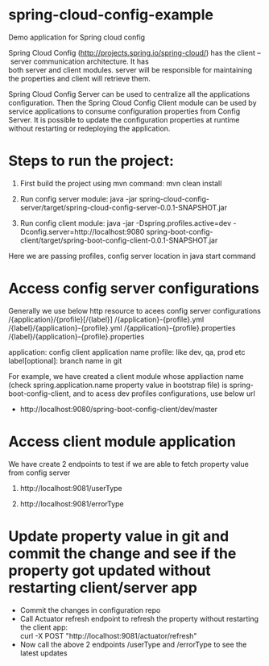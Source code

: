 # spring-cloud-config-example
Demo application for Spring cloud config 

Spring Cloud Config (http://projects.spring.io/spring-cloud/) has the client – server communication architecture. It has both server and client modules. server will be responsible for maintaining the properties and client will retrieve them.

Spring Cloud Config Server can be used to centralize all the applications configuration. Then the Spring Cloud Config Client module can be used by service applications to consume configuration properties from Config Server. It is possible to update the configuration properties at runtime without restarting or redeploying the application.

# Steps to run the project:
1. First build the project using mvn command: 
   mvn clean install
2. Run config server module: 
java -jar spring-cloud-config-server/target/spring-cloud-config-server-0.0.1-SNAPSHOT.jar

3. Run config client module: 
java -jar -Dspring.profiles.active=dev -Dconfig.server=http://localhost:9080 spring-boot-config-client/target/spring-boot-config-client-0.0.1-SNAPSHOT.jar

Here we are passing profiles, config server location in java start command

# Access config server configurations
Generally we use below http resource to acees config server configurations
/{application}/{profile}[/{label}]
/{application}-{profile}.yml
/{label}/{application}-{profile}.yml
/{application}-{profile}.properties
/{label}/{application}-{profile}.properties

application: config client application name
profile: like dev, qa, prod etc
label[optional]: branch name in git

For example, we have created a client module whose appliaction name (check spring.application.name property value in bootstrap file) is spring-boot-config-client, and to acess dev profiles configurations, use below url
- http://localhost:9080/spring-boot-config-client/dev/master

# Access client module application
We have create 2 endpoints to test if we are able to fetch property value from config server
1. http://localhost:9081/userType

2. http://localhost:9081/errorType

# Update property value in git and commit the change and see if the property got updated without restarting client/server app
- Commit the changes in configuration repo
- Call Actuator refresh endpoint to refresh the property without restarting the client app:  
curl -X POST "http://localhost:9081/actuator/refresh"
- Now call the above 2 endpoints /userType and /errorType to see the latest updates


